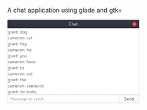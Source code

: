 A chat application using glade and gtk+

<img src="/chat.png" alt="smiley" height="190px" width="300px">
